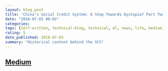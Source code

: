 ```yaml
---
layout: blog_post
title: 'China’s Social Credit System: A Step Towards Dystopia? Part Two: Historical Context'
date: "2018-07-03 00:02"
categories:
tags: [self-written, technical-blog, technical, ml, news, life, medium]
rating: 5
date_published: 2018-07-03
summary: "Historical context behind the SCS"
---
```


## [Medium](https://medium.com/@regit/chinas-social-credit-system-a-step-towards-dystopia-part-two-historical-context-8f72f35fc0ef)
